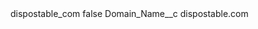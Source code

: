 <?xml version="1.0" encoding="UTF-8"?>
<CustomMetadata xmlns="http://soap.sforce.com/2006/04/metadata" xmlns:xsi="http://www.w3.org/2001/XMLSchema-instance" xmlns:xsd="http://www.w3.org/2001/XMLSchema">
    <label>dispostable_com</label>
    <protected>false</protected>
    <values>
        <field>Domain_Name__c</field>
        <value xsi:type="xsd:string">dispostable.com</value>
    </values>
</CustomMetadata>

